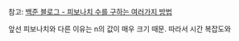 참고: [백준 블로그 - 피보나치 수를 구하는 여러가지 방법](https://www.acmicpc.net/blog/view/28) 

앞선 피보나치와 다른 이유는 n의 값이 매우 크기 때문.
따라서 시간 복잡도와 
